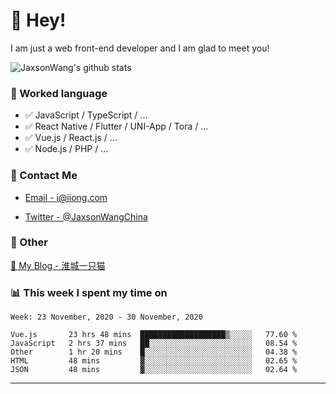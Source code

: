 # 👋 Hey!

I am just a web front-end developer and I am glad to meet you!

![JaxsonWang's github stats](https://github-readme-stats.vercel.app/api?username=JaxsonWang&&show_icons=true&&title_color=1abc9c&&icon_color=1abc9c)


### 📝 Worked language

- ✅ JavaScript / TypeScript / ...
- ✅ React Native / Flutter / UNI-App / Tora / ...
- ✅ Vue.js / React.js / ...
- ✅ Node.js / PHP / ...

### 📮 Contact Me

- [Email - i@iiong.com](mailto:i@iiong.com)

- [Twitter - @JaxsonWangChina](https://twitter.com/JaxsonWangChina)

### 🤪 Other

[📌 My Blog - 淮城一只猫](https://iiong.com)

### 📊 This week I spent my time on

<!--START_SECTION:waka-->
```text
Week: 23 November, 2020 - 30 November, 2020

Vue.js       23 hrs 48 mins  ███████████████████▒░░░░░   77.60 % 
JavaScript   2 hrs 37 mins   ██░░░░░░░░░░░░░░░░░░░░░░░   08.54 % 
Other        1 hr 20 mins    █░░░░░░░░░░░░░░░░░░░░░░░░   04.38 % 
HTML         48 mins         ▓░░░░░░░░░░░░░░░░░░░░░░░░   02.65 % 
JSON         48 mins         ▓░░░░░░░░░░░░░░░░░░░░░░░░   02.64 % 
```
<!--END_SECTION:waka-->

---
